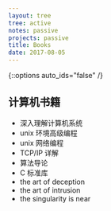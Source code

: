 ```yaml
---
layout: tree
tree: active
notes: passive
projects: passive
title: Books
date: 2017-08-05
---
```



{::options auto_ids="false" /}


## 计算机书籍
* 深入理解计算机系统
* unix 环境高级编程
* unix 网络编程
* TCP/IP 详解
* 算法导论
* C 标准库
* the art of deception
* the art of intrusion
* the singularity is near


